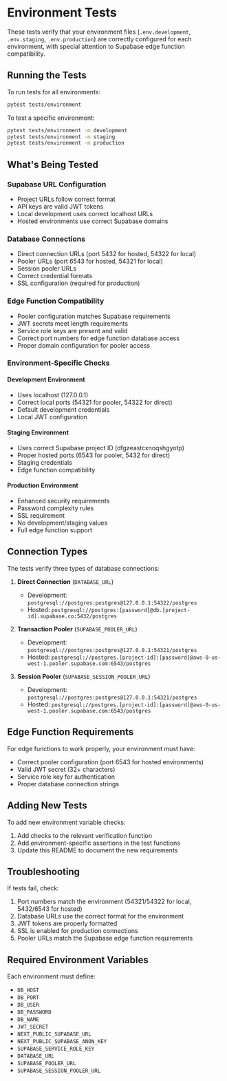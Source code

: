 # Environment Tests

These tests verify that your environment files (`.env.development`, `.env.staging`, `.env.production`) are correctly configured for each environment, with special attention to Supabase edge function compatibility.

## Running the Tests

To run tests for all environments:
```bash
pytest tests/environment
```

To test a specific environment:
```bash
pytest tests/environment -m development
pytest tests/environment -m staging
pytest tests/environment -m production
```

## What's Being Tested

### Supabase URL Configuration
- Project URLs follow correct format
- API keys are valid JWT tokens
- Local development uses correct localhost URLs
- Hosted environments use correct Supabase domains

### Database Connections
- Direct connection URLs (port 5432 for hosted, 54322 for local)
- Pooler URLs (port 6543 for hosted, 54321 for local)
- Session pooler URLs
- Correct credential formats
- SSL configuration (required for production)

### Edge Function Compatibility
- Pooler configuration matches Supabase requirements
- JWT secrets meet length requirements
- Service role keys are present and valid
- Correct port numbers for edge function database access
- Proper domain configuration for pooler access

### Environment-Specific Checks

#### Development Environment
- Uses localhost (127.0.0.1)
- Correct local ports (54321 for pooler, 54322 for direct)
- Default development credentials
- Local JWT configuration

#### Staging Environment
- Uses correct Supabase project ID (dfgzeastcxnoqshgyotp)
- Proper hosted ports (6543 for pooler, 5432 for direct)
- Staging credentials
- Edge function compatibility

#### Production Environment
- Enhanced security requirements
- Password complexity rules
- SSL requirement
- No development/staging values
- Full edge function support

## Connection Types

The tests verify three types of database connections:

1. **Direct Connection** (`DATABASE_URL`)
   - Development: `postgresql://postgres:postgres@127.0.0.1:54322/postgres`
   - Hosted: `postgresql://postgres:[password]@db.[project-id].supabase.co:5432/postgres`

2. **Transaction Pooler** (`SUPABASE_POOLER_URL`)
   - Development: `postgresql://postgres:postgres@127.0.0.1:54321/postgres`
   - Hosted: `postgresql://postgres.[project-id]:[password]@aws-0-us-west-1.pooler.supabase.com:6543/postgres`

3. **Session Pooler** (`SUPABASE_SESSION_POOLER_URL`)
   - Development: `postgresql://postgres:postgres@127.0.0.1:54321/postgres`
   - Hosted: `postgresql://postgres.[project-id]:[password]@aws-0-us-west-1.pooler.supabase.com:6543/postgres`

## Edge Function Requirements

For edge functions to work properly, your environment must have:
- Correct pooler configuration (port 6543 for hosted environments)
- Valid JWT secret (32+ characters)
- Service role key for authentication
- Proper database connection strings

## Adding New Tests

To add new environment variable checks:
1. Add checks to the relevant verification function
2. Add environment-specific assertions in the test functions
3. Update this README to document the new requirements

## Troubleshooting

If tests fail, check:
1. Port numbers match the environment (54321/54322 for local, 5432/6543 for hosted)
2. Database URLs use the correct format for the environment
3. JWT tokens are properly formatted
4. SSL is enabled for production connections
5. Pooler URLs match the Supabase edge function requirements

## Required Environment Variables

Each environment must define:
- `DB_HOST`
- `DB_PORT`
- `DB_USER`
- `DB_PASSWORD`
- `DB_NAME`
- `JWT_SECRET`
- `NEXT_PUBLIC_SUPABASE_URL`
- `NEXT_PUBLIC_SUPABASE_ANON_KEY`
- `SUPABASE_SERVICE_ROLE_KEY`
- `DATABASE_URL`
- `SUPABASE_POOLER_URL`
- `SUPABASE_SESSION_POOLER_URL` 
